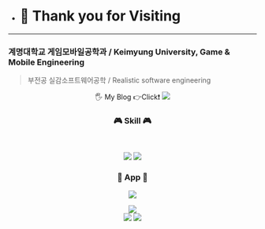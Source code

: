 - <h1> 👋 Thank you for Visiting</h1>
---
**<h3>계명대학교 게임모바일공학과 / Keimyung University, Game & Mobile Engineering</h2>**
>부전공 실감소프트웨어공학 / Realistic software engineering

<p align="center"> 🖐 My Blog 👉Click❗
<a href="https://blog.naver.com/rdz77"><img src="https://img.shields.io/badge/MyBlog-FFE033?style=for-the-badge&logo=Naver&logoColor=03C75A&link=https://blog.naver.com/rdz77"/></a>
</p>
<h3 align="center"><b>🎮 Skill 🎮</b></h3>
</br>
<p align="center">
<img src="https://img.shields.io/badge/unity-white.svg?style=for-the-badge&logo=unity&logoColor=black"/>
<img src="https://img.shields.io/badge/c%23-blue.svg?style=for-the-badge&logo=c-sharp&logoColor=white"/>
</p>
<h3 align="center"><b>📱 App 📱</b></h3>
<p align="center">
<img src="https://img.shields.io/badge/Google Play-yellow.svg?style=for-the-badge&logo=Google Play&logoColor=black"/>
</p>
<div align="center">
<img src="https://github-readme-stats.vercel.app/api?username=RuDaz7&show_icons=true">
</div>
<div align="center">
<img src="https://github-readme-stats.vercel.app/api/top-langs/?username=RuDaz7&show_icons=true">
<img src="http://mazassumnida.wtf/api/v2/generate_badge?boj=rudaz77">
</div>
